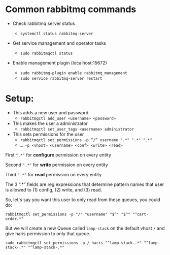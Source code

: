 # Common rabbitmq commands

* Check rabbitmq server status
	- `systemctl status rabbitmq-server`

* Get service management and operator tasks
	- `sudo rabbitmqctl status`

* Enable management plugin (localhost:15672)
	- `sudo rabbitmq-plugin enable rabbitmq_management`
	- `sudo service rabbitmq-server restart`

# Setup:

* This adds a new user and password
	- `rabbitmqctl add_user <username> <password>`
* This makes the user a administrator
	- `rabbitmqctl set_user_tags <username> administrator`
* This sets permissions for the user
	- `rabbitmqctl set_permissions -p “/” username ".*" ".*" ".*"`
	- `… -p <vhost> <username> <conf> <write> <read>`

First `".*"` for **configure** permission on every entity

Second `".*"` for **write** permission on every entity

Third `".*"` for **read** permission on every entity


The 3 “.*” fields are reg expressions that determine pattern names that user is allowed to 
(1) config, (2) write, and (3) read. 

So, let's say you want this user to only read from these queues, you could do:

`rabbitmqctl set_permissions -p "/" "username" "$^" "$^" "^cart-order.*"`

But we will create a new Queue called `lamp-stack` on the default vhost `/` and give haris permission to only that queue.

`sudo rabbitmqctl set_permissions -p / haris "^lamp-stack-.*" "^lamp-stack-.*" "^lamp-stack-.*"`

